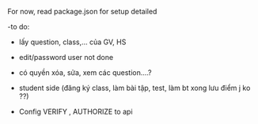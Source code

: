 For now, read package.json for setup detailed

-to do:

-   lấy question, class,... của GV, HS

-   edit/password user not done
-   có quyền xóa, sửa, xem các question....?
-   student side (đăng ký class, làm bài tập, test, làm bt xong lưu điểm j ko ??)

-   Config VERIFY , AUTHORIZE to api
